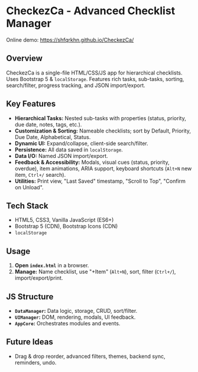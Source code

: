 # CheckezCa - Advanced Checklist Manager

Online demo: https://shfqrkhn.github.io/CheckezCa/

## Overview

CheckezCa is a single-file HTML/CSS/JS app for hierarchical checklists. Uses Bootstrap 5 & `localStorage`. Features rich tasks, sub-tasks, sorting, search/filter, progress tracking, and JSON import/export.

## Key Features

* **Hierarchical Tasks:** Nested sub-tasks with properties (status, priority, due date, notes, tags, etc.).
* **Customization & Sorting:** Nameable checklists; sort by Default, Priority, Due Date, Alphabetical, Status.
* **Dynamic UI:** Expand/collapse, client-side search/filter.
* **Persistence:** All data saved in `localStorage`.
* **Data I/O:** Named JSON import/export.
* **Feedback & Accessibility:** Modals, visual cues (status, priority, overdue), item animations, ARIA support, keyboard shortcuts (`Alt+N` new item, `Ctrl+/` search).
* **Utilities:** Print view, "Last Saved" timestamp, "Scroll to Top", "Confirm on Unload".

## Tech Stack

* HTML5, CSS3, Vanilla JavaScript (ES6+)
* Bootstrap 5 (CDN), Bootstrap Icons (CDN)
* `localStorage`

## Usage

1.  **Open `index.html`** in a browser.
2.  **Manage:** Name checklist, use "+Item" (`Alt+N`), sort, filter (`Ctrl+/`), import/export/print.

## JS Structure

* **`DataManager`:** Data logic, storage, CRUD, sort/filter.
* **`UIManager`:** DOM, rendering, modals, UI feedback.
* **`AppCore`:** Orchestrates modules and events.

## Future Ideas

* Drag & drop reorder, advanced filters, themes, backend sync, reminders, undo.
